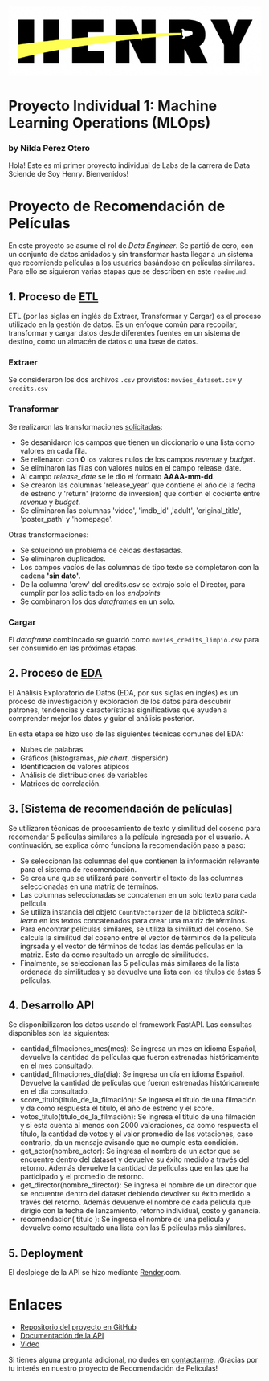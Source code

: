 ![HenryLogo](src\logo.png)

# **Proyecto Individual 1:** Machine Learning Operations (MLOps)
### by Nilda Pérez Otero

Hola! Este es mi primer proyecto individual de Labs de la carrera de Data Sciende de Soy Henry. Bienvenidos! 

# Proyecto de Recomendación de Películas

En este proyecto se asume el rol de _Data Engineer_. Se partió de cero, con un conjunto de datos anidados y sin transformar hasta llegar a un sistema que recomiende películas a los usuarios basándose en películas similares. Para ello se siguieron varias etapas que se describen en este `readme.md`.

## 1. Proceso de [ETL](<notebooks/PI01 ETL.ipynb>)

ETL (por las siglas en inglés de Extraer, Transformar y Cargar) es el proceso utilizado en la gestión de datos. Es un enfoque común para recopilar, transformar y cargar datos desde diferentes fuentes en un sistema de destino, como un almacén de datos o una base de datos.

### Extraer 
Se consideraron los dos archivos `.csv` provistos: `movies_dataset.csv` y `credits.csv`

### Transformar

Se realizaron las transformaciones [solicitadas](https://github.com/HX-PRomero/PI_ML_OPS):
+ Se desanidaron los campos que tienen un diccionario o una lista como valores en cada fila.
+ Se rellenaron con **0** los valores nulos de los campos _revenue_ y _budget_.
+ Se eliminaron las filas con valores nulos en el campo release_date.
+ Al campo _release_date_ se le dió el formato **AAAA-mm-dd**.
+ Se crearon las columnas 'release_year' que contiene el año de la fecha de estreno y 'return' (retorno de inversión) que contien el cociente entre _revenue_ y _budget_.
+ Se eliminaron las columnas 'video', 'imdb_id' ,'adult', 'original_title', 'poster_path' y 'homepage'.

Otras transformaciones:
+ Se solucionó un problema de celdas desfasadas.
+ Se eliminaron duplicados.
+ Los campos vacíos de las columnas de tipo texto se completaron con la cadena **'sin dato'**.
+ De la columna 'crew' del credits.csv se extrajo solo el Director, para cumplir por los solicitado en los _endpoints_
+ Se combinaron los dos _dataframes_ en un solo.

### Cargar
 El _dataframe_ combincado se guardó como `movies_credits_limpio.csv` para ser consumido en las próximas etapas.

## 2. Proceso de [EDA](<notebooks/PI01 EDA.ipynb>)

El Análisis Exploratorio de Datos (EDA, por sus siglas en inglés) es un proceso de investigación y exploración de los datos para descubrir patrones, tendencias y características significativas que ayuden a comprender mejor los datos y guiar el análisis posterior.

En esta etapa se hizo uso de las siguientes técnicas comunes del EDA:

+ Nubes de palabras
+ Gráficos (histogramas, _pie chart_, dispersión)
+ Identificación de valores atípicos
+ Análisis de distribuciones de variables
+ Matrices de correlación.

## 3. [Sistema de recomendación de películas]

Se utilizaron técnicas de procesamiento de texto y similitud del coseno para recomendar 5 películas similares a la película ingresada por el usuario.
A continuación, se explica cómo funciona la recomendación paso a paso:

+ Se seleccionan las columnas del que contienen la información relevante para el sistema de recomendación.
+ Se crea una  que se utilizará para convertir el texto de las columnas seleccionadas en una matriz de términos.
+ Las columnas seleccionadas se concatenan en un solo texto para cada película. 
+ Se utiliza instancia del objeto `CountVectorizer` de la biblioteca _scikit-learn_ en los textos concatenados para crear una matriz de términos.
+ Para encontrar películas similares, se utiliza la similitud del coseno. Se calcula la similitud del coseno entre el vector de términos de la película ingrsada y el vector de términos de todas las demás películas en la matriz. Esto da como resultado un arreglo de similitudes.
+ Finalmente, se seleccionan las 5 películas más similares de la lista ordenada de similitudes y se devuelve una lista con los títulos de éstas 5 películas.

## 4. Desarrollo API

Se disponibilizaron los datos usando el framework FastAPI. Las consultas disponibles son las siguientes:

+ cantidad_filmaciones_mes(mes): Se ingresa un mes en idioma Español, devuelve la cantidad de películas que fueron estrenadas históricamente en el mes consultado.
+ cantidad_filmaciones_dia(dia): Se ingresa un día en idioma Español. Devuelve la cantidad de películas que fueron estrenadas históricamente en el día consultado.
+ score_titulo(titulo_de_la_filmación): Se ingresa el título de una filmación y da como respuesta el título, el año de estreno y el score.
+ votos_titulo(titulo_de_la_filmación): Se ingresa el título de una filmación y si esta cuenta al menos con 2000 valoraciones, da como respuesta el título, la cantidad de votos y el valor promedio de las votaciones, caso contrario, da un mensaje avisando que no cumple esta condición.
+ get_actor(nombre_actor): Se ingresa el nombre de un actor que se encuentre dentro del dataset y devuelve su éxito medido a través del retorno. Además devuelve la cantidad de películas que en las que ha participado y el promedio de retorno.
+ get_director(nombre_director): Se ingresa el nombre de un director que se encuentre dentro del dataset debiendo devolver su éxito medido a través del retorno. Además devuenve el nombre de cada película que dirigió con la fecha de lanzamiento, retorno individual, costo y ganancia.
+ recomendacion( titulo ): Se ingresa el nombre de una película y devuelve como resultado una lista con las 5 películas más similares.

## 5. Deployment
El deslpiege de la API se hizo mediante [Render](https://render.com/).com.

# Enlaces

- [Repositorio del proyecto en GitHub](https://github.com/tu_usuario/proyecto-recomendacion-peliculas)
- [Documentación de la API](https://documentacion-api.com)
- [Video]()

Si tienes alguna pregunta adicional, no dudes en [contactarme](nilperez@gmail.com). ¡Gracias por tu interés en nuestro proyecto de Recomendación de Películas!
